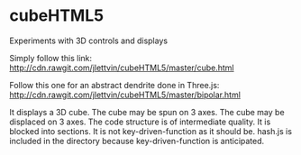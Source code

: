 # cubeHTML5
Experiments with 3D controls and displays

Simply follow this link:
    http://cdn.rawgit.com/jlettvin/cubeHTML5/master/cube.html

Follow this one for an abstract dendrite done in Three.js:
    http://cdn.rawgit.com/jlettvin/cubeHTML5/master/bipolar.html

It displays a 3D cube.
The cube may be spun on 3 axes.
The cube may be displaced on 3 axes.
The code structure is of intermediate quality.
It is blocked into sections.
It is not key-driven-function as it should be.
hash.js is included in the directory
because key-driven-function is anticipated.
